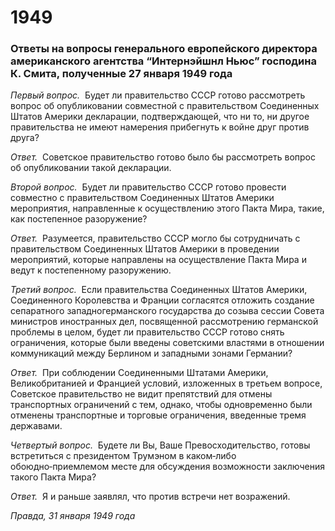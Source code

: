 # 1949
### Ответы на вопросы генерального европейского директора американского агентства “Интернэйшнл Ньюс” господина К. Смита, полученные 27 января 1949 года

_Первый вопрос._  Будет ли правительство СССР готово рассмотреть вопрос об опубликовании совместной с правительством Соединенных Штатов Америки декларации, подтверждающей, что ни то, ни другое правительства не имеют намерения прибегнуть к войне друг против друга?

_Ответ._  Советское правительство готово было бы рассмотреть вопрос об опубликовании такой декларации.

_Второй вопрос._  Будет ли правительство СССР готово провести совместно с правительством Соединенных Штатов Америки мероприятия, направленные к осуществлению этого Пакта Мира, такие, как постепенное разоружение?

_Ответ._  Разумеется, правительство СССР могло бы сотрудничать с правительством Соединенных Штатов Америки в проведении мероприятий, которые направлены на осуществление Пакта Мира и ведут к постепенному разоружению.

_Третий вопрос._  Если правительства Соединенных Штатов Америки, Соединенного Королевства и Франции согласятся отложить создание сепаратного западногерманского государства до созыва сессии Совета министров иностранных дел, посвященной рассмотрению германской проблемы в целом, будет ли правительство СССР готово снять ограничения, которые были введены советскими властями в отношении коммуникаций между Берлином и западными зонами Германии?

_Ответ._  При соблюдении Соединенными Штатами Америки, Великобританией и Францией условий, изложенных в третьем вопросе, Советское правительство не видит препятствий для отмены транспортных ограничений с тем, однако, чтобы одновременно были отменены транспортные и торговые ограничения, введенные тремя державами.

_Четвертый вопрос._  Будете ли Вы, Ваше Превосходительство, готовы встретиться с президентом Трумэном в каком‑либо обоюдно‑приемлемом месте для обсуждения возможности заключения такого Пакта Мира?

_Ответ._  Я и раньше заявлял, что против встречи нет возражений.

_Правда, 31 января 1949 года_